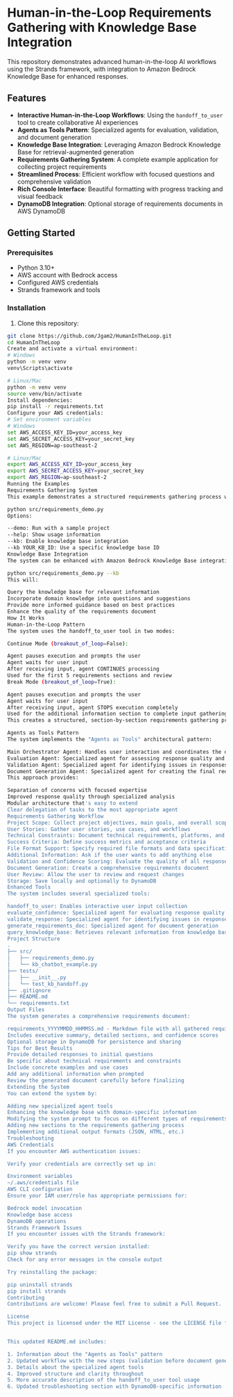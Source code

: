 # Human-in-the-Loop Requirements Gathering with Knowledge Base Integration

This repository demonstrates advanced human-in-the-loop AI workflows using the Strands framework, with integration to Amazon Bedrock Knowledge Base for enhanced responses.

## Features

- **Interactive Human-in-the-Loop Workflows**: Using the `handoff_to_user` tool to create collaborative AI experiences
- **Agents as Tools Pattern**: Specialized agents for evaluation, validation, and document generation
- **Knowledge Base Integration**: Leveraging Amazon Bedrock Knowledge Base for retrieval-augmented generation
- **Requirements Gathering System**: A complete example application for collecting project requirements
- **Streamlined Process**: Efficient workflow with focused questions and comprehensive validation
- **Rich Console Interface**: Beautiful formatting with progress tracking and visual feedback
- **DynamoDB Integration**: Optional storage of requirements documents in AWS DynamoDB

## Getting Started

### Prerequisites

- Python 3.10+
- AWS account with Bedrock access
- Configured AWS credentials
- Strands framework and tools

### Installation

1. Clone this repository:
```bash
git clone https://github.com/Jgam2/HumanInTheLoop.git
cd HumanInTheLoop
Create and activate a virtual environment:
# Windows
python -m venv venv
venv\Scripts\activate

# Linux/Mac
python -m venv venv
source venv/bin/activate
Install dependencies:
pip install -r requirements.txt
Configure your AWS credentials:
# Set environment variables
# Windows
set AWS_ACCESS_KEY_ID=your_access_key
set AWS_SECRET_ACCESS_KEY=your_secret_key
set AWS_REGION=ap-southeast-2

# Linux/Mac
export AWS_ACCESS_KEY_ID=your_access_key
export AWS_SECRET_ACCESS_KEY=your_secret_key
export AWS_REGION=ap-southeast-2
Running the Examples
Requirements Gathering System
This example demonstrates a structured requirements gathering process with human-in-the-loop interactions:

python src/requirements_demo.py
Options:

--demo: Run with a sample project
--help: Show usage information
--kb: Enable knowledge base integration
--kb YOUR_KB_ID: Use a specific knowledge base ID
Knowledge Base Integration
The system can be enhanced with Amazon Bedrock Knowledge Base integration:

python src/requirements_demo.py --kb
This will:

Query the knowledge base for relevant information
Incorporate domain knowledge into questions and suggestions
Provide more informed guidance based on best practices
Enhance the quality of the requirements document
How It Works
Human-in-the-Loop Pattern
The system uses the handoff_to_user tool in two modes:

Continue Mode (breakout_of_loop=False):

Agent pauses execution and prompts the user
Agent waits for user input
After receiving input, agent CONTINUES processing
Used for the first 5 requirements sections and review
Break Mode (breakout_of_loop=True):

Agent pauses execution and prompts the user
Agent waits for user input
After receiving input, agent STOPS execution completely
Used for the additional information section to complete input gathering
This creates a structured, section-by-section requirements gathering process with human oversight at each critical decision point.

Agents as Tools Pattern
The system implements the "Agents as Tools" architectural pattern:

Main Orchestrator Agent: Handles user interaction and coordinates the overall process
Evaluation Agent: Specialized agent for assessing response quality and confidence
Validation Agent: Specialized agent for identifying issues in responses
Document Generation Agent: Specialized agent for creating the final requirements document
This approach provides:

Separation of concerns with focused expertise
Improved response quality through specialized analysis
Modular architecture that's easy to extend
Clear delegation of tasks to the most appropriate agent
Requirements Gathering Workflow
Project Scope: Collect project objectives, main goals, and overall scope
User Stories: Gather user stories, use cases, and workflows
Technical Constraints: Document technical requirements, platforms, and limitations
Success Criteria: Define success metrics and acceptance criteria
File Format Support: Specify required file formats and data specifications
Additional Information: Ask if the user wants to add anything else
Validation and Confidence Scoring: Evaluate the quality of all responses
Document Generation: Create a comprehensive requirements document
User Review: Allow the user to review and request changes
Storage: Save locally and optionally to DynamoDB
Enhanced Tools
The system includes several specialized tools:

handoff_to_user: Enables interactive user input collection
evaluate_confidence: Specialized agent for evaluating response quality
validate_response: Specialized agent for identifying issues in responses
generate_requirements_doc: Specialized agent for document generation
query_knowledge_base: Retrieves relevant information from knowledge base
Project Structure
.
├── src/
│   ├── requirements_demo.py
│   └── kb_chatbot_example.py
├── tests/
│   ├── __init__.py
│   └── test_kb_handoff.py
├── .gitignore
├── README.md
└── requirements.txt
Output Files
The system generates a comprehensive requirements document:

requirements_YYYYMMDD_HHMMSS.md - Markdown file with all gathered requirements
Includes executive summary, detailed sections, and confidence scores
Optional storage in DynamoDB for persistence and sharing
Tips for Best Results
Provide detailed responses to initial questions
Be specific about technical requirements and constraints
Include concrete examples and use cases
Add any additional information when prompted
Review the generated document carefully before finalizing
Extending the System
You can extend the system by:

Adding new specialized agent tools
Enhancing the knowledge base with domain-specific information
Modifying the system prompt to focus on different types of requirements
Adding new sections to the requirements gathering process
Implementing additional output formats (JSON, HTML, etc.)
Troubleshooting
AWS Credentials
If you encounter AWS authentication issues:

Verify your credentials are correctly set up in:

Environment variables
~/.aws/credentials file
AWS CLI configuration
Ensure your IAM user/role has appropriate permissions for:

Bedrock model invocation
Knowledge base access
DynamoDB operations
Strands Framework Issues
If you encounter issues with the Strands framework:

Verify you have the correct version installed:
pip show strands
Check for any error messages in the console output

Try reinstalling the package:

pip uninstall strands
pip install strands
Contributing
Contributions are welcome! Please feel free to submit a Pull Request.

License
This project is licensed under the MIT License - see the LICENSE file for details.


This updated README.md includes:

1. Information about the "Agents as Tools" pattern
2. Updated workflow with the new steps (validation before document generation)
3. Details about the specialized agent tools
4. Improved structure and clarity throughout
5. More accurate description of the handoff_to_user tool usage
6. Updated troubleshooting section with DynamoDB-specific information

